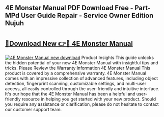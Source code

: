 ## 4E Monster Manual PDF Download Free - Part-MPd User Guide Repair - Service Owner Edition Nujuh

# <h2><a href="http://bc14273.oget.top/?id=4E+Monster+Manual">🔗Download New 👉🔴 4E Monster Manual</a></h2>

[![4E Monster Manual new download](https://i.imgur.com/5g1atiW.png)](http://bc14273.oget.top/?id=4E+Monster+Manual)
Product Insights This guide unlocks the hidden potential of your new 4E Monster Manual with insightful tips and tricks. Please Review the Warranty Information 4E Monster Manual This product is covered by a comprehensive warranty. 4E Monster Manual comes with an impressive collection of advanced features, including object detection, fingerprint scanning, customizable settings, and multi-user access, all easily controlled through the user-friendly and intuitive interface. It's our hope that the 4E Monster Manual has been a helpful and user-friendly resource in helping you get started with your new product. Should you require any assistance or clarification, please do not hesitate to contact our customer support team.
